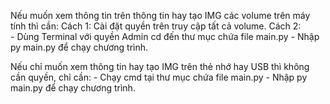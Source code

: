 Nếu muốn xem thông tin trên thông tin hay tạo IMG các volume trên máy tính thì cần:
    Cách 1: Cài đặt quyền trên truy cập tất cả volume.
    Cách 2:     
        - Dùng Terminal với quyền Admin cd đến thư mục chứa file main.py
        - Nhập py main.py để chạy chương trình.


Nếu chỉ muốn xem thông tin hay tạo IMG trên thẻ nhớ hay USB thì không cần quyền, chỉ cần:
    - Chạy cmd tại thư mục chứa file main.py
    - Nhập py main.py để chạy chương trình.